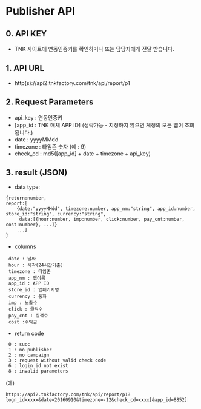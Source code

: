 # Publisher API
## 0. API KEY
   -  TNK 사이트에 연동인증키를 확인하거나 또는  담당자에게 전달 받습니다.

## 1. API URL
  - http(s)://api2.tnkfactory.com/tnk/api/report/p1

## 2. Request Parameters
   - api_key : 연동인증키
   - [app_id : TNK 매체 APP ID] (생략가능 - 지정하지 않으면 계정의 모든 앱이 조회됩니다.)
   - date : yyyyMMdd
   - timezone : 타임존 숫자 (예 : 9)
  - check_cd : md5([app_id] + date + timezone + api_key)

## 3. result (JSON)
  - data type:
 ```
{return:number,  
 report:[
     {date:"yyyyMMdd", timezone:number, app_nm:"string", app_id:number, store_id:"string", currency:"string", 
      data:[{hour:number, imp:number, click:number, pay_cnt:number, cost:number}, ...]}
     ...]
 }
```
  - columns
 ```
  date : 날짜
  hour : 시각(24시간기준)
  timezone : 타임존
  app_nm : 앱이름
  app_id : APP ID
  store_id : 앱패키지명
  currency : 통화
  imp : 노출수
  click : 클릭수
  pay_cnt : 실적수
  cost :수익금
```
   
  - return code
```
 0 : succ
 1 : no publisher
 2 : no campaign
 3 : request without valid check code
 6 : login id not exist
 8 : invalid parameters
```

(예)
```
https://api2.tnkfactory.com/tnk/api/report/p1?logn_id=xxxx&date=20160910&timezone=-12&check_cd=xxxx[&app_id=8852]
```
